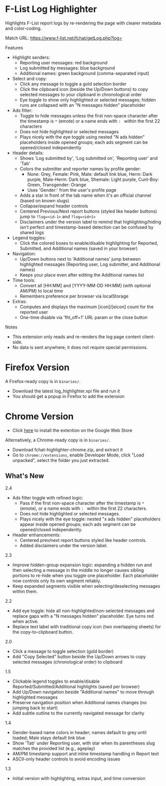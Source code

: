 F-List Log Highlighter
================================

Highlights F-List report logs by re-rendering the page with clearer metadata and color-coding.

Match URL: https://www.f-list.net/fchat/getLog.php?log=<id>

Features
- Highlight senders:
  - Reporting user messages: red background
  - Log submitted by messages: blue background
  - Additional names: green background (comma-separated input)
- Select and copy:
  - Click any message to toggle a gold selection border
  - Click the clipboard icon (beside the Up/Down buttons) to copy selected messages to your clipboard in chronological order
  - Eye toggle to show only highlighted or selected messages; hidden runs are collapsed with an "N messages hidden" placeholder
- Ads filter:
  - Toggle to hide messages unless the first non-space character after the timestamp is `*` (emote) or a name ends with `: ` within the first 22 characters
  - Does not hide highlighted or selected messages
  - Plays nicely with the eye toggle using nested "N ads hidden" placeholders inside opened groups; each ads segment can be opened/closed independently
- Header details:
  - Shows 'Log submitted by', 'Log submitted on', 'Reporting user' and 'Tab'
  - Colors the submitter and reporter names by profile gender:
    - None: Grey, Female: Pink, Male: default link blue, Herm: Dark purple, Male-Herm: Dark blue, Shemale: Light purple, Cunt-Boy: Green, Transgender: Orange
    - Uses 'Gender:' from the user's profile page
  - Adds a star in front of the tab name when it's an official channel (based on known slugs)
  - Collapse/expand header controls
  - Centered Previous/Next report buttons (styled like header buttons) jump to `?log=<id-1>` and `?log=<id+1>`
  - Disclaimers under the version label to remind that highlighting/hiding isn't perfect and timestamp-based detection can be confused by shared logs
- Legend toggles:
  - Click the colored boxes to enable/disable highlighting for Reported, Submitted, and Additional names (saved in your browser)
- Navigation:
  - Up/Down buttons next to 'Additional names' jump between highlighted messages (Reporting user, Log submitter, and Additional names)
  - Keeps your place even after editing the Additional names list
- Time tools:
  - Convert all [HH:MM] and [YYYY-MM-DD HH:MM] (with optional AM/PM) to local time
  - Remembers preference per browser via localStorage
- Extras:
  - Computes and displays the maximum [icon]/[eicon] count for the reported user
  - One-time disable via 'fhl_off=1' URL param or the close button

Notes
- This extension only reads and re-renders the log page content client-side.
- No data is sent anywhere; it does not require special permissions.


Firefox Version
==============
A Firefox-ready copy is in `binaries/`.

- Download the latest log_highlighter.xpi file and run it
- You should get a popup in Firefox to add the extension


Chrome Version
==============

- Click [here](https://chromewebstore.google.com/detail/cnmbdgoiiklkdbinjlcijbggpaaibhjb?utm_source=item-share-cb) to install the extention on the Google Web Store

Alternatively, a Chrome-ready copy is in `binaries/`.

- Download fchat-highlighter-chrome.zip, and extract it
- Go to `chrome://extensions`, enable Developer Mode, click "Load unpacked", select the folder you just extracted.


What's New
----------
2.4
- Ads filter toggle with refined logic:
  - Pass if the first non-space character after the timestamp is `*` (emote), or a name ends with `: ` within the first 22 characters.
  - Does not hide highlighted or selected messages.
  - Plays nicely with the eye toggle: nested "x ads hidden" placeholders appear inside opened groups; each ads segment can be opened/closed independently.
- Header enhancements:
  - Centered prev/next report buttons styled like header controls.
  - Added disclaimers under the version label.

2.3
- Improve hidden-group expansion logic: expanding a hidden run and then selecting a message in the middle no longer causes sibling portions to re-hide when you toggle one placeholder. Each placeholder now controls only its own segment reliably.
- Keep expanded segments visible when selecting/deselecting messages within them.

2.2
- Add eye toggle: hide all non-highlighted/non-selected messages and replace gaps with a "N messages hidden" placeholder. Eye turns red when active.
- Replace text label with traditional copy icon (two overlapping sheets) for the copy-to-clipboard button.

2.0
- Click a message to toggle selection (gold border)
- Add "Copy Selected" button beside the Up/Down arrows to copy selected messages (chronological order) to clipboard

1.5
- Clickable legend toggles to enable/disable Reported/Submitted/Additional highlights (saved per browser)
- Add Up/Down navigation beside "Additional names" to move through highlighted messages
- Preserve navigation position when Additional names changes (no jumping back to start)
- Add subtle outline to the currently navigated message for clarity

1.4
- Gender-based name colors in header; names default to grey until loaded; Male stays default link blue
- Show 'Tab' under Reporting user, with star when its parentheses slug matches the provided list (e.g., ageplay)
- AM/PM timestamp support and inline timestamp handling in Report text
- ASCII-only header controls to avoid encoding issues

1.3
- Initial version with highlighting, extras input, and time conversion
